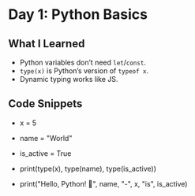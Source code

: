 # Day 1: Python Basics

## What I Learned
- Python variables don’t need `let`/`const`.
- `type(x)` is Python’s version of `typeof x`.
- Dynamic typing works like JS.

## Code Snippets
- x = 5
- name = "World"
- is_active = True

- print(type(x), type(name), type(is_active))
- print("Hello, Python! 🐍", name, "-", x, "is", is_active)
